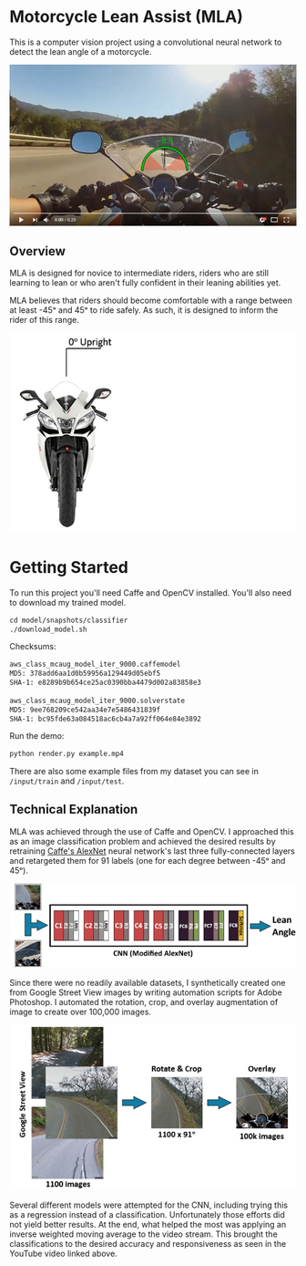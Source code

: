 # Motorcycle Lean Assist (MLA)

This is a computer vision project using a convolutional neural network to detect the lean angle of a motorcycle.

[![ScreenShot](./presentation/imgs/mla.png)](https://www.youtube.com/watch?v=DP6ssxYdzqM)


## Overview
MLA is designed for novice to intermediate riders, riders who are still learning to lean or who aren't fully confident in their leaning abilities yet.

MLA believes that riders should become comfortable with a range between at least -45ᵒ and 45ᵒ to ride safely. As such, it is designed to inform the rider of this range.

![](./presentation/imgs/Leans_dark.gif)


# Getting Started

To run this project you'll need Caffe and OpenCV installed. You'll also need to download my trained model.

```shell
cd model/snapshots/classifier
./download_model.sh
```

Checksums:

```
aws_class_mcaug_model_iter_9000.caffemodel
MD5: 378add6aa1d0b59956a129449d05ebf5
SHA-1: e8289b9b654ce25ac0390bba4479d002a83858e3

aws_class_mcaug_model_iter_9000.solverstate
MD5: 9ee768209ce542aa34e7e5486431839f
SHA-1: bc95fde63a084518ac6cb4a7a92ff064e84e3892
```

Run the demo:

```python
python render.py example.mp4
```

There are also some example files from my dataset you can see in ```/input/train``` and ```/input/test```.


## Technical Explanation

MLA was achieved through the use of Caffe and OpenCV. I approached this as an image classification problem and achieved the desired results by retraining [Caffe's AlexNet](https://github.com/BVLC/caffe/tree/master/models/bvlc_reference_caffenet) neural network's last three fully-connected layers and retargeted them for 91 labels (one for each degree between -45ᵒ and 45ᵒ).

![](./presentation/imgs/CNN_dark.png)

Since there were no readily available datasets, I synthetically created one from Google Street View images by writing automation scripts for Adobe Photoshop. I automated the rotation, crop, and overlay augmentation of image to create over 100,000 images.

![](./presentation/imgs/ImageProcessing_dark.gif)

Several different models were attempted for the CNN, including trying this as a regression instead of a classification. Unfortunately those efforts did not yield better results. At the end, what helped the most was applying an inverse weighted moving average to the video stream. This brought the classifications to the desired accuracy and responsiveness as seen in the YouTube video linked above.
